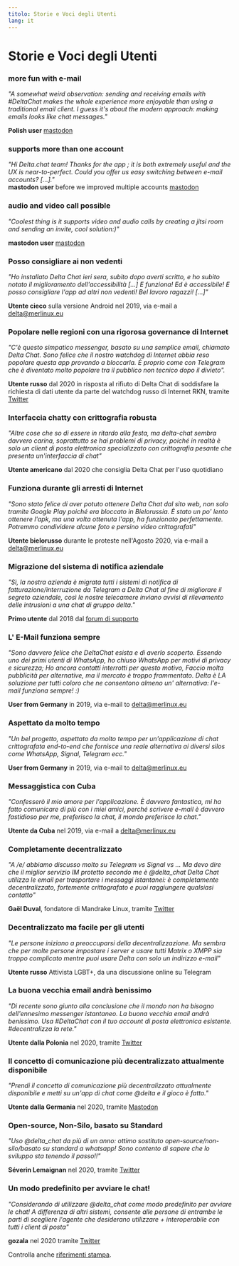 ```yaml
---
titolo: Storie e Voci degli Utenti
lang: it
---
```


# Storie e Voci degli Utenti

### more fun with e-mail

_"A somewhat weird observation: sending and receiving emails with #DeltaChat makes the whole experience more enjoyable than using a traditional email client. I guess it's about the modern approach: making emails looks like chat messages."_

**Polish user** [mastodon](https://101010.pl/@michal/107107322703871076)

### supports more than one account

_"Hi Delta.chat team! Thanks for the app ; it is both extremely useful and the UX is near-to-perfect. Could you offer us easy switching between e-mail accounts? [...]."_  
**mastodon user** before we improved multiple accounts [mastodon](https://oc.todon.fr/@borispaing/106607795144753681)

### audio and video call possible

_"Coolest thing is it supports video and audio calls by creating a jitsi room and sending an invite, cool solution:)"_

**mastodon user** [mastodon](https://masto.1146.nohost.me/@lps/106303722917783273)  

### Posso consigliare ai non vedenti

_"Ho installato Delta Chat ieri sera, subito dopo averti scritto,
e ho subito notato il miglioramento dell'accessibilità [...]
E funziona! Ed è accessibile! E posso consigliare l'app ad altri non vedenti!
Bel lavoro ragazzi! [...]"_

**Utente cieco** sulla versione Android nel 2019, via e-mail a delta@merlinux.eu

### Popolare nelle regioni con una rigorosa governance di Internet

_"C'è questo simpatico messenger, basato su una semplice email, chiamato Delta Chat. Sono felice che il nostro watchdog di Internet abbia reso popolare questa app provando a bloccarla. È proprio come con Telegram che è diventato molto popolare tra il pubblico non tecnico dopo il divieto"._

**Utente russo** dal 2020 in risposta al rifiuto di Delta Chat di soddisfare la richiesta di dati utente da parte del watchdog russo di Internet RKN, tramite [Twitter](https://twitter.com/Alex0s/status/1256841124427313153)

### Interfaccia chatty con crittografia robusta

_"Altre cose che so di essere in ritardo alla festa, ma delta-chat sembra davvero carina, soprattutto se hai problemi di privacy, poiché in realtà è solo un client di posta elettronica specializzato con crittografia pesante che presenta un'interfaccia di chat"_

**Utente americano** dal 2020 che consiglia Delta Chat per l'uso quotidiano

### Funziona durante gli arresti di Internet

_"Sono stato felice di aver potuto ottenere Delta Chat dal sito web, non solo tramite Google Play poiché era bloccato in Bielorussia. È stato un po' lento ottenere l'apk, ma una volta ottenuta l'app, ha funzionato perfettamente. Potremmo condividere alcune foto e persino video crittografati"_

**Utente bielorusso** durante le proteste nell'Agosto 2020, via e-mail a delta@merlinux.eu

### Migrazione del sistema di notifica aziendale

_"Sì, la nostra azienda è migrata
tutti i sistemi di notifica di fatturazione/interruzione
da Telegram a Delta Chat
al fine di migliorare il segreto aziendale,
così le nostre telecamere inviano avvisi di rilevamento delle intrusioni
a una chat di gruppo delta."_

**Primo utente** dal 2018 dal [forum di supporto](https://support.delta.chat/t/clear-chat-function/163/8)


### L' E-Mail funziona sempre

_"Sono davvero felice che DeltaChat esista e di averlo scoperto.
Essendo uno dei primi utenti di WhatsApp, ho chiuso WhatsApp per motivi di privacy e sicurezza;
Ho ancora contatti interrotti per questo motivo,
Faccio molta pubblicità per alternative, ma il mercato è troppo frammentato.
Delta è LA soluzione per tutti coloro che ne consentono almeno un'
alternativa: l'e-mail funziona sempre! :)_

**User from Germany** in 2019, via e-mail to delta@merlinux.eu


### Aspettato da molto tempo

_"Un bel progetto, aspettato da molto tempo
per un'applicazione di chat crittografata end-to-end che fornisce una reale alternativa ai
diversi silos come WhatsApp, Signal, Telegram ecc."_

**User from Germany** in 2019, via e-mail to delta@merlinux.eu


### Messaggistica con Cuba

_"Confesserò il mio amore per l'applicazione.
È davvero fantastica, mi ha fatto comunicare di più con i miei amici,
perché scrivere e-mail è davvero fastidioso per me, preferisco la chat, il mondo preferisce la chat."_

**Utente da Cuba** nel 2019, via e-mail a delta@merlinux.eu


### Completamente decentralizzato

_"A /e/ abbiamo discusso molto su Telegram vs Signal vs ...
Ma devo dire che il miglior servizio IM protetto secondo me è @delta_chat
Delta Chat utilizza le email per trasportare i messaggi istantanei:
è completamente decentralizzato, fortemente crittografato e puoi raggiungere qualsiasi contatto"_

**Gaël Duval**, fondatore di Mandrake Linux, tramite [Twitter](https://twitter.com/gael_duval/status/1122906779002777600)

### Decentralizzato ma facile per gli utenti

_"Le persone iniziano a preoccuparsi della decentralizzazione. Ma sembra che per molte persone impostare i server e usare tutti Matrix o XMPP sia troppo complicato mentre puoi usare Delta con solo un indirizzo e-mail"_

**Utente russo** Attivista LGBT+, da una discussione online su Telegram

### La buona vecchia email andrà benissimo

_"Di recente sono giunto alla conclusione
che il mondo non ha bisogno dell'ennesimo messenger istantaneo.
La buona vecchia email andrà benissimo.
Usa #DeltaChat con il tuo account di posta elettronica esistente. #decentralizza la rete."_

**Utente dalla Polonia** nel 2020, tramite [Twitter](https://twitter.com/MichalNarecki/status/1280820973902745600)


### Il concetto di comunicazione più decentralizzato attualmente disponibile

_"Prendi il concetto di comunicazione più decentralizzato attualmente disponibile
e metti su un'app di chat come @delta e il gioco è fatto."_

**Utente dalla Germania** nel 2020, tramite [Mastodon](https://mastodon.bayern/@binaryflo85/103273050438673883)


### Open-source, Non-Silo, basato su Standard

_"Uso @delta_chat da più di un anno:
ottimo sostituto open-source/non-silo/basato su standard a whatsapp!
Sono contento di sapere che lo sviluppo sta tenendo il passo!!"_

**Séverin Lemaignan** nel 2020, tramite [Twitter](https://twitter.com/skadge/status/1276515066393878529)


### Un modo predefinito per avviare le chat!

_"Considerando di utilizzare @delta_chat come modo predefinito per avviare le chat!
A differenza di altri sistemi, consente alle persone di entrambe le parti di scegliere l'agente che desiderano utilizzare +
interoperabile con tutti i client di posta"_

**gozala** nel 2020 tramite [Twitter](https://twitter.com/gozala/status/1281346020664729600)


Controlla anche [riferimenti stampa](references).
